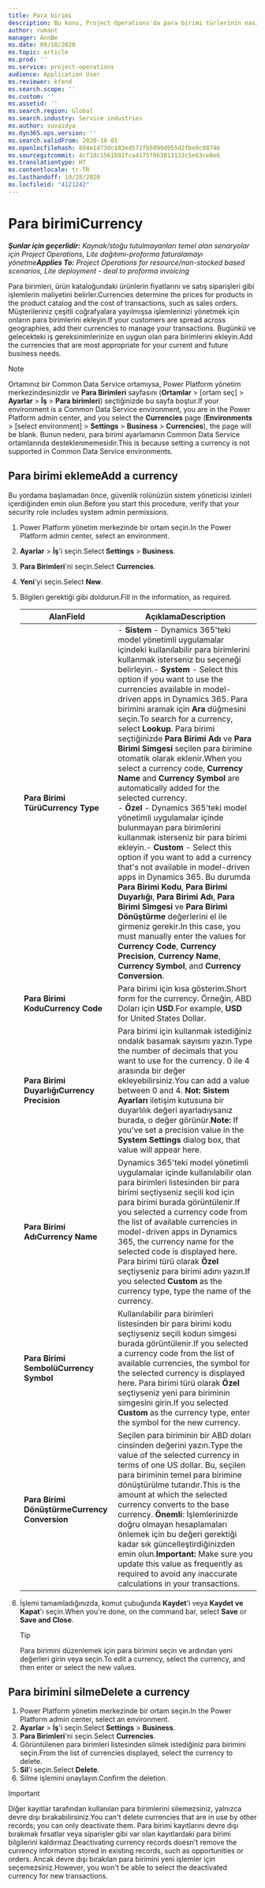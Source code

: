 ```yaml
---
title: Para birimi
description: Bu konu, Project Operations'da para birimi türlerinin nasıl ekleneceği ve kaldırılacağı hakkında bilgi sağlar.
author: rumant
manager: AnnBe
ms.date: 09/18/2020
ms.topic: article
ms.prod: ''
ms.service: project-operations
audience: Application User
ms.reviewer: kfend
ms.search.scope: ''
ms.custom: ''
ms.assetid: ''
ms.search.region: Global
ms.search.industry: Service industries
ms.author: suvaidya
ms.dyn365.ops.version: ''
ms.search.validFrom: 2020-10-01
ms.openlocfilehash: 8d4e1d73dc183ed572fb5099d055d2fbe0c08746
ms.sourcegitcommit: 4cf1dc1561b92fca4175f0b3813133c5e63ce8e6
ms.translationtype: HT
ms.contentlocale: tr-TR
ms.lasthandoff: 10/28/2020
ms.locfileid: "4121242"
---
```

# <a name="currency"></a><span data-ttu-id="b4606-103">Para birimi</span><span class="sxs-lookup"><span data-stu-id="b4606-103">Currency</span></span>

<span data-ttu-id="b4606-104">_**Şunlar için geçerlidir:** Kaynak/stoğu tutulmayanları temel alan senaryolar için Project Operations, Lite dağıtımı-proforma faturalamayı yönetme_</span><span class="sxs-lookup"><span data-stu-id="b4606-104">_**Applies To:** Project Operations for resource/non-stocked based scenarios, Lite deployment - deal to proforma invoicing_</span></span>

<span data-ttu-id="b4606-105">Para birimleri, ürün kataloğundaki ürünlerin fiyatlarını ve satış siparişleri gibi işlemlerin maliyetini belirler.</span><span class="sxs-lookup"><span data-stu-id="b4606-105">Currencies determine the prices for products in the product catalog and the cost of transactions, such as sales orders.</span></span> <span data-ttu-id="b4606-106">Müşterileriniz çeşitli coğrafyalara yayılmışsa işlemlerinizi yönetmek için onların para birimlerini ekleyin.</span><span class="sxs-lookup"><span data-stu-id="b4606-106">If your customers are spread across geographies, add their currencies to manage your transactions.</span></span> <span data-ttu-id="b4606-107">Bugünkü ve gelecekteki iş gereksinimlerinize en uygun olan para birimlerini ekleyin.</span><span class="sxs-lookup"><span data-stu-id="b4606-107">Add the currencies that are most appropriate for your current and future business needs.</span></span>  

> [!NOTE]
> <span data-ttu-id="b4606-108">Ortamınız bir Common Data Service ortamıysa, Power Platform yönetim merkezindesinizdir ve **Para Birimleri** sayfasını (**Ortamlar** > [ortam seç] > **Ayarlar** > **İş** > **Para birimleri**) seçtiğinizde bu sayfa boştur.</span><span class="sxs-lookup"><span data-stu-id="b4606-108">If your environment is a Common Data Service environment, you are in the Power Platform admin center, and you select the **Currencies** page (**Environments** > [select environment] > **Settings** > **Business** > **Currencies**), the page will be blank.</span></span> <span data-ttu-id="b4606-109">Bunun nedeni, para birimi ayarlamanın Common Data Service ortamlarında desteklenmemesidir.</span><span class="sxs-lookup"><span data-stu-id="b4606-109">This is because setting a currency is not supported in Common Data Service environments.</span></span>

## <a name="add-a-currency"></a><span data-ttu-id="b4606-110">Para birimi ekleme</span><span class="sxs-lookup"><span data-stu-id="b4606-110">Add a currency</span></span>  
<span data-ttu-id="b4606-111">Bu yordama başlamadan önce, güvenlik rolünüzün sistem yöneticisi izinleri içerdiğinden emin olun.</span><span class="sxs-lookup"><span data-stu-id="b4606-111">Before you start this procedure, verify that your security role includes system admin permissions.</span></span> 

1. <span data-ttu-id="b4606-112">Power Platform yönetim merkezinde bir ortam seçin.</span><span class="sxs-lookup"><span data-stu-id="b4606-112">In the Power Platform admin center, select an environment.</span></span> 
2. <span data-ttu-id="b4606-113">**Ayarlar** > **İş**'i seçin.</span><span class="sxs-lookup"><span data-stu-id="b4606-113">Select **Settings** > **Business**.</span></span>
3. <span data-ttu-id="b4606-114">**Para Birimleri**'ni seçin.</span><span class="sxs-lookup"><span data-stu-id="b4606-114">Select **Currencies**.</span></span>  
4. <span data-ttu-id="b4606-115">**Yeni**'yi seçin.</span><span class="sxs-lookup"><span data-stu-id="b4606-115">Select **New**.</span></span>  
5. <span data-ttu-id="b4606-116">Bilgileri gerektiği gibi doldurun.</span><span class="sxs-lookup"><span data-stu-id="b4606-116">Fill in the information, as required.</span></span>  


   |          <span data-ttu-id="b4606-117">Alan</span><span class="sxs-lookup"><span data-stu-id="b4606-117">Field</span></span>          |                                                                                                                                                                                                                                                                                                                                                                            <span data-ttu-id="b4606-118">Açıklama</span><span class="sxs-lookup"><span data-stu-id="b4606-118">Description</span></span>                                                                                                                                                                                                                                                                                                                                                                            |
   |-------------------------|-------------------------------------------------------------------------------------------------------------------------------------------------------------------------------------------------------------------------------------------------------------------------------------------------------------------------------------------------------------------------------------------------------------------------------------------------------------------------------------------------------------------------------------------------------------------------------------------------------------------------------------------------------------------------------------------------------------------------------------------------------------------|
   |    <span data-ttu-id="b4606-119">**Para Birimi Türü**</span><span class="sxs-lookup"><span data-stu-id="b4606-119">**Currency Type**</span></span>    | <span data-ttu-id="b4606-120">- **Sistem** - Dynamics 365'teki model yönetimli uygulamalar içindeki kullanılabilir para birimlerini kullanmak isterseniz bu seçeneği belirleyin.</span><span class="sxs-lookup"><span data-stu-id="b4606-120">- **System** - Select this option if you want to use the currencies available in model-driven apps in Dynamics 365.</span></span> <span data-ttu-id="b4606-121">Para birimini aramak için **Ara** düğmesini seçin.</span><span class="sxs-lookup"><span data-stu-id="b4606-121">To search for a currency,  select **Lookup**.</span></span> <span data-ttu-id="b4606-122">Para birimi seçtiğinizde **Para Birimi Adı** ve **Para Birimi Simgesi** seçilen para birimine otomatik olarak eklenir.</span><span class="sxs-lookup"><span data-stu-id="b4606-122">When you select a currency code, **Currency Name** and **Currency Symbol** are automatically added for the selected currency.</span></span><br /><span data-ttu-id="b4606-123">- **Özel** - Dynamics 365'teki model yönetimli uygulamalar içinde bulunmayan para birimlerini kullanmak isterseniz bir para birimi ekleyin.</span><span class="sxs-lookup"><span data-stu-id="b4606-123">- **Custom** - Select this option if you want to add a currency that's not available in model-driven apps in Dynamics 365.</span></span> <span data-ttu-id="b4606-124">Bu durumda **Para Birimi Kodu**, **Para Birimi Duyarlığı**, **Para Birimi Adı**, **Para Birimi Simgesi** ve **Para Birimi Dönüştürme** değerlerini el ile girmeniz gerekir.</span><span class="sxs-lookup"><span data-stu-id="b4606-124">In this case, you must manually enter the values for **Currency Code**, **Currency Precision**, **Currency Name**, **Currency Symbol**, and **Currency Conversion**.</span></span> |
   |    <span data-ttu-id="b4606-125">**Para Birimi Kodu**</span><span class="sxs-lookup"><span data-stu-id="b4606-125">**Currency Code**</span></span>    |                                                                                                                                                                                                                                                                                                                                            <span data-ttu-id="b4606-126">Para birimi için kısa gösterim.</span><span class="sxs-lookup"><span data-stu-id="b4606-126">Short form for the currency.</span></span> <span data-ttu-id="b4606-127">Örneğin, ABD Doları için **USD**.</span><span class="sxs-lookup"><span data-stu-id="b4606-127">For example, **USD** for United States Dollar.</span></span>                                                                                                                                                                                                                                                                                                                                            |
   | <span data-ttu-id="b4606-128">**Para Birimi Duyarlığı**</span><span class="sxs-lookup"><span data-stu-id="b4606-128">**Currency Precision**</span></span>  |                                                                                                                                                                                  <span data-ttu-id="b4606-129">Para birimi için kullanmak istediğiniz ondalık basamak sayısını yazın.</span><span class="sxs-lookup"><span data-stu-id="b4606-129">Type the number of decimals that you want to use for the currency.</span></span>  <span data-ttu-id="b4606-130">0 ile 4 arasında bir değer ekleyebilirsiniz.</span><span class="sxs-lookup"><span data-stu-id="b4606-130">You can add a value between 0 and 4.</span></span> <span data-ttu-id="b4606-131">**Not:** **Sistem Ayarları** iletişim kutusuna bir duyarlılık değeri ayarladıysanız burada, o değer görünür.</span><span class="sxs-lookup"><span data-stu-id="b4606-131">**Note:**  If you've set a precision value in the **System Settings** dialog box, that value will appear here.</span></span>                                                                                                                                                                                  |
   |    <span data-ttu-id="b4606-132">**Para Birimi Adı**</span><span class="sxs-lookup"><span data-stu-id="b4606-132">**Currency Name**</span></span>    |                                                                                                                                                                                                                                         <span data-ttu-id="b4606-133">Dynamics 365'teki model yönetimli uygulamalar içinde kullanılabilir olan para birimleri listesinden bir para birimi seçtiyseniz seçili kod için para birimi burada görüntülenir.</span><span class="sxs-lookup"><span data-stu-id="b4606-133">If you selected a currency code from the list of available currencies in model-driven apps in Dynamics 365, the currency name for the selected code is displayed here.</span></span> <span data-ttu-id="b4606-134">Para birimi türü olarak **Özel** seçtiyseniz para birimi adını yazın.</span><span class="sxs-lookup"><span data-stu-id="b4606-134">If you selected **Custom** as the currency type, type the name of the currency.</span></span>                                                                                                                                                                                                                                          |
   |   <span data-ttu-id="b4606-135">**Para Birimi Sembolü**</span><span class="sxs-lookup"><span data-stu-id="b4606-135">**Currency Symbol**</span></span>   |                                                                                                                                                                                                                                                                      <span data-ttu-id="b4606-136">Kullanılabilir para birimleri listesinden bir para birimi kodu seçtiyseniz seçili kodun simgesi burada görüntülenir.</span><span class="sxs-lookup"><span data-stu-id="b4606-136">If you selected a currency code from the list of available currencies, the symbol for the selected currency is displayed here.</span></span> <span data-ttu-id="b4606-137">Para birimi türü olarak **Özel** seçtiyseniz yeni para biriminin simgesini girin.</span><span class="sxs-lookup"><span data-stu-id="b4606-137">If you selected **Custom** as the currency type, enter the symbol for the new currency.</span></span>                                                                                                                                                                                                                                                                       |
   | <span data-ttu-id="b4606-138">**Para Birimi Dönüştürme**</span><span class="sxs-lookup"><span data-stu-id="b4606-138">**Currency Conversion**</span></span> |                                                                                                                                                                                                                                     <span data-ttu-id="b4606-139">Seçilen para biriminin bir ABD doları cinsinden değerini yazın.</span><span class="sxs-lookup"><span data-stu-id="b4606-139">Type the value of the selected currency in terms of one US dollar.</span></span> <span data-ttu-id="b4606-140">Bu, seçilen para biriminin temel para birimine dönüştürülme tutarıdır.</span><span class="sxs-lookup"><span data-stu-id="b4606-140">This is the amount at which the selected currency converts to the base currency.</span></span> <span data-ttu-id="b4606-141">**Önemli**: İşlemlerinizde doğru olmayan hesaplamaları önlemek için bu değeri gerektiği kadar sık güncelleştirdiğinizden emin olun.</span><span class="sxs-lookup"><span data-stu-id="b4606-141">**Important:**  Make sure you update this value as frequently as required to avoid any inaccurate calculations in your transactions.</span></span>                                                                                                                                                                                                                                      |


6. <span data-ttu-id="b4606-142">İşlemi tamamladığınızda, komut çubuğunda **Kaydet**'i veya **Kaydet ve Kapat**'ı seçin.</span><span class="sxs-lookup"><span data-stu-id="b4606-142">When you're done, on the command bar, select **Save** or **Save and Close**.</span></span>  

   > [!TIP]
   >  <span data-ttu-id="b4606-143">Para birimini düzenlemek için para birimini seçin ve ardından yeni değerleri girin veya seçin.</span><span class="sxs-lookup"><span data-stu-id="b4606-143">To edit a currency, select the currency, and then enter or select the new values.</span></span>  

## <a name="delete-a-currency"></a><span data-ttu-id="b4606-144">Para birimini silme</span><span class="sxs-lookup"><span data-stu-id="b4606-144">Delete a currency</span></span>  

1. <span data-ttu-id="b4606-145">Power Platform yönetim merkezinde bir ortam seçin.</span><span class="sxs-lookup"><span data-stu-id="b4606-145">In the Power Platform admin center, select an environment.</span></span> 
2. <span data-ttu-id="b4606-146">**Ayarlar** > **İş**'i seçin.</span><span class="sxs-lookup"><span data-stu-id="b4606-146">Select **Settings** > **Business**.</span></span>
3. <span data-ttu-id="b4606-147">**Para Birimleri**'ni seçin.</span><span class="sxs-lookup"><span data-stu-id="b4606-147">Select **Currencies**.</span></span>  
4. <span data-ttu-id="b4606-148">Görüntülenen para birimleri listesinden silmek istediğiniz para birimini seçin.</span><span class="sxs-lookup"><span data-stu-id="b4606-148">From the list of currencies displayed, select the currency to delete.</span></span>  
5. <span data-ttu-id="b4606-149">**Sil**'i seçin.</span><span class="sxs-lookup"><span data-stu-id="b4606-149">Select **Delete**.</span></span>  
6. <span data-ttu-id="b4606-150">Silme işlemini onaylayın.</span><span class="sxs-lookup"><span data-stu-id="b4606-150">Confirm the deletion.</span></span>  

> [!IMPORTANT]
>  <span data-ttu-id="b4606-151">Diğer kayıtlar tarafından kullanılan para birimlerini silemezsiniz, yalnızca devre dışı bırakabilirsiniz.</span><span class="sxs-lookup"><span data-stu-id="b4606-151">You can't delete currencies that are in use by other records; you can only deactivate them.</span></span> <span data-ttu-id="b4606-152">Para birimi kayıtlarını devre dışı bırakmak fırsatlar veya siparişler gibi var olan kayıtlardaki para birimi bilgilerini kaldırmaz.</span><span class="sxs-lookup"><span data-stu-id="b4606-152">Deactivating currency records doesn't remove the currency information stored in existing records, such as opportunities or orders.</span></span> <span data-ttu-id="b4606-153">Ancak devre dışı bırakılan para birimini yeni işlemler için seçemezsiniz.</span><span class="sxs-lookup"><span data-stu-id="b4606-153">However, you won't be able to select the deactivated currency for new transactions.</span></span>  
